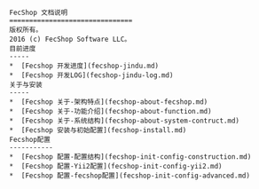     FecShop 文档说明
    ===============================
    版权所有。
    2016 (c) FecShop Software LLC。
    目前进度
    -----
    *  [Fecshop 开发进度](fecshop-jindu.md)
    *  [Fecshop 开发LOG](fecshop-jindu-log.md)
    关于与安装
    -----
    *  [Fecshop 关于-架构特点](fecshop-about-fecshop.md)
    *  [Fecshop 关于-功能介绍](fecshop-about-function.md)
    *  [Fecshop 关于-系统结构](fecshop-about-system-contruct.md)
    *  [Fecshop 安装与初始配置](fecshop-install.md)
    Fecshop配置
    -----------
    *  [Fecshop 配置-配置结构](fecshop-init-config-construction.md)
    *  [Fecshop 配置-Yii2配置](fecshop-init-config-yii2.md)
    *  [Fecshop 配置-fecshop配置](fecshop-init-config-advanced.md)